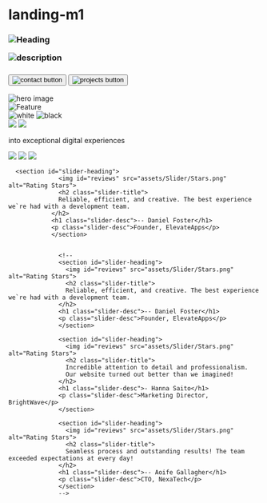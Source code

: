 # landing-m1

<main>
     <!--Hello-->
    <nav id="Hero">
      <section class="leftInfo">
        <h1 title="title">
          <img src="assets/Hero/Heading.png" alt="Heading">
          <p title="description">
            <img src="assets/Hero/Supporting text.png" alt="description">
          </p>
          <h1>
            <button title="Contact">
              <img src="assets/Hero/Button.png" alt="contact button">
            </button>
            <button title="Projects">
              <img src="assets/Hero/Button-1.png" alt="projects button">
            </button>
          </h1>
        </h1>
    </section>
    <section class="rightImage">
      <img src="assets/Hero/bg.png" alt="hero image">
    </section>
    </nav>
    <!--Features-->
    <nav id="Feature">
      <img src="assets/Features section.png" alt="Feature">
    </nav>
    <!--Slider-->
    <nav id="slider">
      <nav id="sliderInfo">
          <img src="assets/Slider/WhiteWords.png" alt="white">
          <img src="assets/Slider/BlackWords.png" alt="black">
      </nav>
      <nav id="sliderImage">
        <img src="assets/Slider/BlackImage.png">
        <img src="assets/Slider/BlackImage.png">
      </nav>
    </nav>
  </main>

  <p>into exceptional digital experiences</p>
   <section id="right-test">
        <img src="assets/Slider/asian.png">
        <img src="assets/Slider/BlackImage.png">
        <img src="assets/Slider/white.png">
      </section>

      <section id="slider-heading">
                  <img id="reviews" src="assets/Slider/Stars.png" alt="Rating Stars">
                  <h2 class="slider-title">
                  Reliable, efficient, and creative. The best experience we`re had with a development team.
                </h2>
                <h1 class="slider-desc">-- Daniel Foster</h1>
                <p class="slider-desc">Founder, ElevateApps</p>
                </section>


                  <!--
                  <section id="slider-heading">
                    <img id="reviews" src="assets/Slider/Stars.png" alt="Rating Stars">
                    <h2 class="slider-title">
                    Reliable, efficient, and creative. The best experience we`re had with a development team.
                  </h2>
                  <h1 class="slider-desc">-- Daniel Foster</h1>
                  <p class="slider-desc">Founder, ElevateApps</p>
                  </section>

                  <section id="slider-heading">
                    <img id="reviews" src="assets/Slider/Stars.png" alt="Rating Stars">
                    <h2 class="slider-title">
                    Incredible attention to detail and professionalism.
                    Our website turned out better than we imagined!
                  </h2>
                  <h1 class="slider-desc">- Hanna Saito</h1>
                  <p class="slider-desc">Marketing Director, BrightWave</p>
                  </section>

                  <section id="slider-heading">
                    <img id="reviews" src="assets/Slider/Stars.png" alt="Rating Stars">
                    <h2 class="slider-title">
                    Seamless process and outstanding results! The team exceeded expectations at every day!
                  </h2>
                  <h1 class="slider-desc">-- Aoife Gallagher</h1>
                  <p class="slider-desc">CTO, NexaTech</p>
                  </section>
                  -->